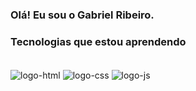 ### Olá! Eu sou o Gabriel Ribeiro.


### Tecnologias que estou aprendendo

<div style="display: inline_block"><br/>
    <img src="https://img.shields.io/badge/HTML5-E34F26?style=for-the-badge&logo=html5&logoColor=white" alt="logo-html" align="center">
    <img src="https://img.shields.io/badge/CSS3-1572B6?style=for-the-badge&logo=css3&logoColor=white" alt="logo-css" align="center">
    <img src="https://img.shields.io/badge/JavaScript-F7DF1E?style=for-the-badge&logo=javascript&logoColor=black" alt="logo-js" align="center">
</div>
